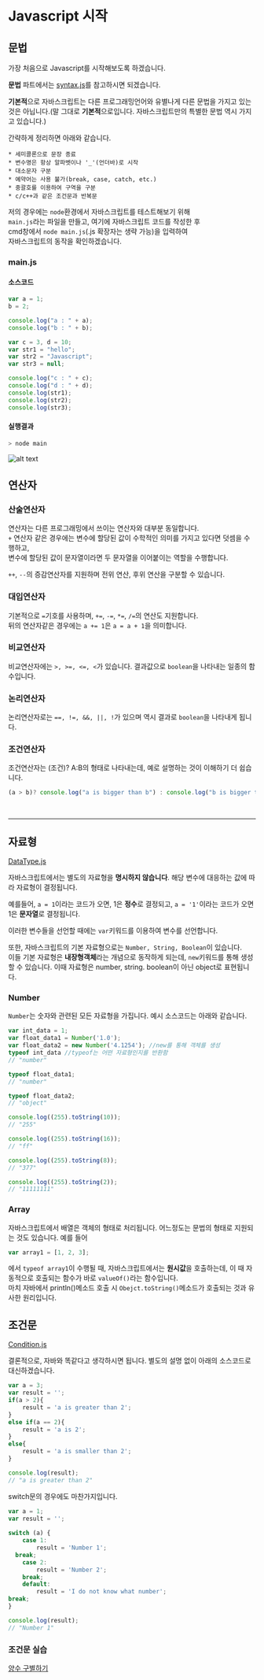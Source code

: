 # Javascript 시작

## 문법

가장 처음으로 Javascript를 시작해보도록 하겠습니다.

**문법** 파트에서는 [syntax.js](https://github.com/IOUIOU50/Node.js/blob/master/1_javascript_Basic/syntax.js)를 참고하시면 되겠습니다.

**기본적**으로 자바스크립트는 다른 프로그래밍언어와 유별나게 다른 문법을 가지고 있는 것은 아닙니다.(말 그대로 **기본적**으로입니다. 자바스크립트만의 특별한 문법 역시 가지고 있습니다.)  

간략하게 정리하면 아래와 같습니다.

    * 세미콜론으로 문장 종료
    * 변수명은 항상 알파벳이나 '_'(언더바)로 시작
    * 대소문자 구분
    * 예약어는 사용 불가(break, case, catch, etc.)
    * 중괄호를 이용하여 구역을 구분
    * c/c++과 같은 조건문과 반복문

저의 경우에는 `node`환경에서 자바스크립트를 테스트해보기 위해  
`main.js`라는 파일을 만들고, 여기에 자바스크립트 코드를 작성한 후  
cmd창에서 `node main.js`(.js 확장자는 생략 가능)을 입력하여  
자바스크립트의 동작을 확인하겠습니다.

### main.js

#### 소스코드

```javascript
var a = 1;
b = 2; 

console.log("a : " + a);
console.log("b : " + b);

var c = 3, d = 10;
var str1 = "hello";
var str2 = "Javascript";
var str3 = null;

console.log("c : " + c);
console.log("d : " + d);
console.log(str1);
console.log(str2);
console.log(str3);
```

#### 실행결과

```javascript
> node main
```

![alt text](https://user-images.githubusercontent.com/57579709/104084488-c5a7b900-528a-11eb-9113-70d1c30420f3.png)

## 연산자

### 산술연산자

연산자는 다른 프로그래밍에서 쓰이는 연산자와 대부분 동일합니다.  
`+` 연산자 같은 경우에는 변수에 할당된 값이 수학적인 의미를 가지고 있다면 덧셈을 수행하고,  
변수에 할당된 값이 문자열이라면 두 문자열을 이어붙이는 역할을 수행합니다.

`++`, `--`의 증감연산자를 지원하며 전위 연산, 후위 연산을 구분할 수 있습니다.

### 대입연산자

기본적으로 `=`기호를 사용하며, `+=`, `-=`, `*=`, `/=`의 연산도 지원합니다.  
뒤의 연산자같은 경우에는 `a += 1`은 `a = a + 1`을 의미합니다.

### 비교연산자

비교연산자에는 `>, >=, <=, <`가 있습니다. 결과값으로 `boolean`을 나타내는 일종의 함수입니다.

### 논리연산자

논리연산자로는 `==, !=, &&, ||, !`가 있으며 역시 결과로 `boolean`을 나타내게 됩니다.

### 조건연산자

조건연산자는 (조건)? A:B의 형태로 나타내는데, 예로 설명하는 것이 이해하기 더 쉽습니다.

```javascript
(a > b)? console.log("a is bigger than b") : console.log("b is bigger than a");
```

<br/>

<hr/>

## 자료형

[DataType.js](url)

자바스크립트에서는 별도의 자료형을 **명시하지 않습니다**. 해당 변수에 대응하는 값에 따라 자료형이 결정됩니다.

예를들어, `a = 1`이라는 코드가 오면, 1은 **정수**로 결정되고,
`a = '1'`이라는 코드가 오면 1은 **문자열**로 결정됩니다.

이러한 변수들을 선언할 때에는 `var`키워드를 이용하여 변수를 선언합니다.

또한, 자바스크립트의 기본 자료형으로는 `Number, String, Boolean`이 있습니다.  
이들 기본 자료형은 **내장형객체**라는 개념으로 동작하게 되는데,
`new`키워드를 통해 생성할 수 있습니다. 이때 자료형은 number, string. boolean이 아닌 object로 표현됩니다.

### Number

`Number`는 숫자와 관련된 모든 자료형을 가집니다. 예시 소스코드는 아래와 같습니다.

```javascript
var int_data = 1;
var float_data1 = Number('1.0');
var float_data2 = new Number('4.1254'); //new를 통해 객체를 생성
typeof int_data //typeof는 어떤 자료형인지를 반환함
// "number"

typeof float_data1;
// "number"

typeof float_data2; 
// "object"

console.log((255).toString(10));
// "255"

console.log((255).toString(16));
// "ff"

console.log((255).toString(8));
// "377"

console.log((255).toString(2));
// "11111111"
```

### Array

자바스크립트에서 배열은 객체의 형태로 처리됩니다. 어느정도는 문법의 형태로 지원되는 것도 있습니다. 예를 들어

```javascript
var array1 = [1, 2, 3];
```
에서 `typeof array1`이 수행될 때, 자바스크립트에서는 **원시값**을 호출하는데, 이 때 자동적으로 호출되는 함수가 바로 `valueOf()`라는 함수입니다.  
마치 자바에서 println()메소드 호출 시 `Obejct.toString()`메소드가 호출되는 것과 유사한 원리입니다.

## 조건문

[Condition.js](url)

결론적으로, 자바와 똑같다고 생각하시면 됩니다. 별도의 설명 없이 아래의 소스코드로 대신하겠습니다.

```javascript
var a = 3;
var result = '';
if(a > 2){
	result = 'a is greater than 2';
}
else if(a == 2){
	result = 'a is 2';
}
else{
	result = 'a is smaller than 2'; 
}

console.log(result);
// "a is greater than 2"
```

switch문의 경우에도 마찬가지입니다.

```javascript
var a = 1; 
var result = '';
      
switch (a) {
	case 1:
		result = 'Number 1';
  break;
	case 2:
		result = 'Number 2';
    break;
	default:
		result = 'I do not know what number';
break; 
}

console.log(result);
// "Number 1"
```

### 조건문 실습

[양수 구별하기](url)
